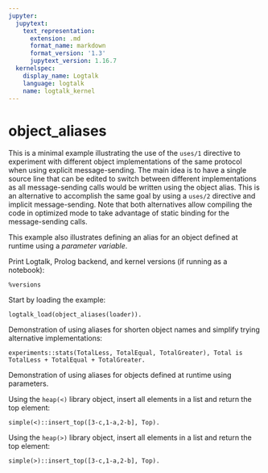 ```yaml
---
jupyter:
  jupytext:
    text_representation:
      extension: .md
      format_name: markdown
      format_version: '1.3'
      jupytext_version: 1.16.7
  kernelspec:
    display_name: Logtalk
    language: logtalk
    name: logtalk_kernel
---
```


<!--
________________________________________________________________________

This file is part of Logtalk <https://logtalk.org/>  
SPDX-FileCopyrightText: 1998-2025 Paulo Moura <pmoura@logtalk.org>  
SPDX-License-Identifier: Apache-2.0

Licensed under the Apache License, Version 2.0 (the "License");
you may not use this file except in compliance with the License.
You may obtain a copy of the License at

    http://www.apache.org/licenses/LICENSE-2.0

Unless required by applicable law or agreed to in writing, software
distributed under the License is distributed on an "AS IS" BASIS,
WITHOUT WARRANTIES OR CONDITIONS OF ANY KIND, either express or implied.
See the License for the specific language governing permissions and
limitations under the License.
________________________________________________________________________
-->

# object_aliases

This is a minimal example illustrating the use of the `uses/1` directive
to experiment with different object implementations of the same protocol
when using explicit message-sending. The main idea is to have a single
source line that can be edited to switch between different implementations
as all message-sending calls would be written using the object alias.
This is an alternative to accomplish the same goal by using a `uses/2`
directive and implicit message-sending. Note that both alternatives allow
compiling the code in optimized mode to take advantage of static binding
for the message-sending calls.

This example also illustrates defining an alias for an object defined at
runtime using a _parameter variable_.

Print Logtalk, Prolog backend, and kernel versions (if running as a notebook):

```logtalk
%versions
```

Start by loading the example:

```logtalk
logtalk_load(object_aliases(loader)).
```

Demonstration of using aliases for shorten object names and
simplify trying alternative implementations:

```logtalk
experiments::stats(TotalLess, TotalEqual, TotalGreater), Total is TotalLess + TotalEqual + TotalGreater.
```

<!--
Total = 42.
-->

Demonstration of using aliases for objects defined at runtime using
parameters.

Using the `heap(<)` library object, insert all elements in a list and
return the top element:

```logtalk
simple(<)::insert_top([3-c,1-a,2-b], Top).
```

<!--
Top = 1-a.
-->

Using the `heap(>)` library object, insert all elements in a list and
return the top element:

```logtalk
simple(>)::insert_top([3-c,1-a,2-b], Top).
```

<!--
Top = 3-c.
-->

